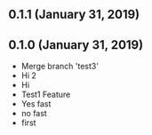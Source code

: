 ## 0.1.1 (January 31, 2019)


## 0.1.0 (January 31, 2019)
  - Merge branch 'test3'
  - Hi 2
  - Hi
  - Test1 Feature
  - Yes fast
  - no fast
  - first

